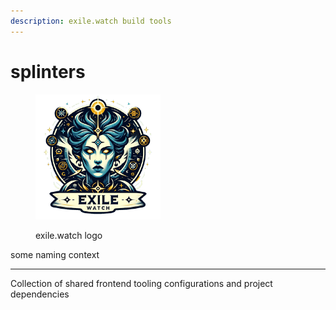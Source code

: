 ```yaml
---
description: exile.watch build tools
---
```


# splinters

<figure><img src="../../.gitbook/assets/exile.watch logo" alt="" width="200"><figcaption><p>exile.watch logo</p></figcaption></figure>

some naming context

***

Collection of shared frontend tooling configurations and project dependencies
